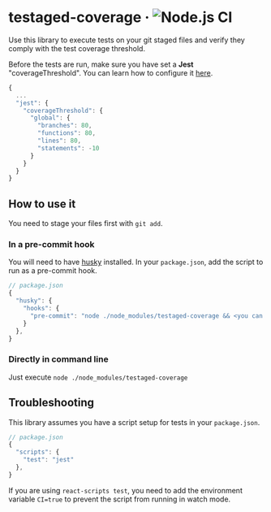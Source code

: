 # testaged-coverage &middot; ![Node.js CI](https://github.com/alxundr/testaged-coverage/workflows/Node.js%20CI/badge.svg?branch=master)

Use this library to execute tests on your git staged files and verify they comply with the test coverage threshold.

Before the tests are run, make sure you have set a **Jest** "coverageThreshold". You can learn how to configure it [here](https://jestjs.io/docs/en/configuration#coveragethreshold-object).

```js
{
  ...
  "jest": {
    "coverageThreshold": {
      "global": {
        "branches": 80,
        "functions": 80,
        "lines": 80,
        "statements": -10
      }
    }
  }
}
```

## How to use it

You need to stage your files first with `git add`.

### In a pre-commit hook

You will need to have [husky](https://github.com/typicode/husky) installed.
In your `package.json`, add the script to run as a pre-commit hook.

```js
// package.json
{
  "husky": {
    "hooks": {
      "pre-commit": "node ./node_modules/testaged-coverage && <you can include other scripts here (e.g. lint-staged)>"
    }
  },
}
```

### Directly in command line

Just execute `node ./node_modules/testaged-coverage`

## Troubleshooting

This library assumes you have a script setup for tests in your `package.json`.

```js
// package.json
{
  "scripts": {
    "test": "jest"
  },
}
```

If you are using `react-scripts test`, you need to add the environment variable `CI=true` to prevent the script from running in watch mode.
